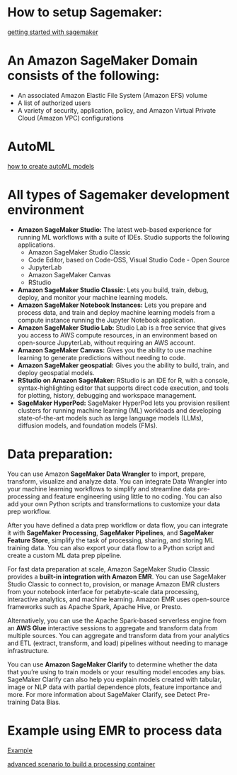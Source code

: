 # How to setup Sagemaker:

[getting started with sagemaker](https://docs.aws.amazon.com/sagemaker/latest/dg/gs.html)

# An Amazon SageMaker Domain consists of the following:

* An associated Amazon Elastic File System (Amazon EFS) volume
* A list of authorized users
* A variety of security, application, policy, and Amazon Virtual Private Cloud (Amazon VPC) configurations

# AutoML
[how to create autoML models](https://docs.aws.amazon.com/sagemaker/latest/dg/autopilot-automate-model-development.html)

# All types of Sagemaker development environment
 * **Amazon SageMaker Studio:** The latest web-based experience for running ML workflows with a suite of IDEs. Studio supports the following applications.
      * Amazon SageMaker Studio Classic
      * Code Editor, based on Code-OSS, Visual Studio Code - Open Source
      * JupyterLab
      * Amazon SageMaker Canvas
      * RStudio
 * **Amazon SageMaker Studio Classic:** Lets you build, train, debug, deploy, and monitor your machine learning models.
 * **Amazon SageMaker Notebook Instances:** Lets you prepare and process data, and train and deploy machine learning models from a compute instance running the Jupyter Notebook application.
 * **Amazon SageMaker Studio Lab:** Studio Lab is a free service that gives you access to AWS compute resources, in an environment based on open-source JupyterLab, without requiring an AWS account.
 * **Amazon SageMaker Canvas:** Gives you the ability to use machine learning to generate predictions without needing to code.
 * **Amazon SageMaker geospatial:** Gives you the ability to build, train, and deploy geospatial models.
 * **RStudio on Amazon SageMaker:** RStudio is an IDE for R, with a console, syntax-highlighting editor that supports direct code execution, and tools for plotting, history, debugging and workspace management.
 * **SageMaker HyperPod:** SageMaker HyperPod lets you provision resilient clusters for running machine learning (ML) workloads and developing state-of-the-art models such as large language models (LLMs), diffusion models, and foundation models (FMs).


# Data preparation:
You can use Amazon **SageMaker Data Wrangler** to import, prepare, transform, visualize and analyze data. You can integrate Data Wrangler into your machine learning workflows to simplify and streamline data pre-processing and feature engineering using little to no coding. You can also add your own Python scripts and transformations to customize your data prep workflow.

After you have defined a data prep workflow or data flow, you can integrate it with **SageMaker Processing**, **SageMaker Pipelines**, and **SageMaker Feature Store**, simplify the task of processing, sharing, and storing ML training data. You can also export your data flow to a Python script and create a custom ML data prep pipeline.

For fast data preparation at scale, Amazon SageMaker Studio Classic provides a **built-in integration with Amazon EMR**. You can use SageMaker Studio Classic to connect to, provision, or manage Amazon EMR clusters from your notebook interface for petabyte-scale data processing, interactive analytics, and machine learning. Amazon EMR uses open-source frameworks such as Apache Spark, Apache Hive, or Presto. 

Alternatively, you can use the Apache Spark-based serverless engine from an **AWS Glue** interactive sessions to aggregate and transform data from multiple sources. You can aggregate and transform data from your analytics and ETL (extract, transform, and load) pipelines without needing to manage infrastructure.

You can use **Amazon SageMaker Clarify** to determine whether the data that you’re using to train models or your resulting model encodes any bias. SageMaker Clarify can also help you explain models created with tabular, image or NLP data with partial dependence plots, feature importance and more. For more information about SageMaker Clarify, see Detect Pre-training Data Bias.


# Example using EMR to process data 
[Example](https://sagemaker-examples.readthedocs.io/en/latest/sagemaker_processing/spark_distributed_data_processing/sagemaker-spark-processing.html)

[advanced scenario to build a processing container](https://docs.aws.amazon.com/sagemaker/latest/dg/build-your-own-processing-container.html)

